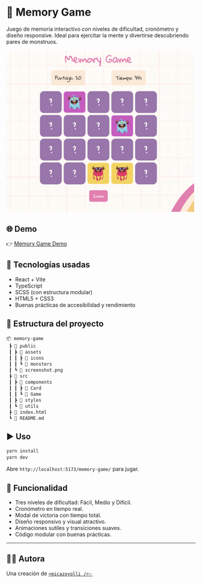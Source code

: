 # 🧠 Memory Game

Juego de memoria interactivo con niveles de dificultad, cronómetro y diseño responsive. Ideal para ejercitar la mente y divertirse descubriendo pares de monstruos.

<img alt="Memory Game" src="https://github.com/micazoyolli/memory-game/blob/master/public/assets/screenshot.png" width="500" />

## 🌐 Demo

👉 [Memory Game Demo](https://micazoyolli.github.io/memory-game/)

## 🚀 Tecnologías usadas

- React + Vite
- TypeScript
- SCSS (con estructura modular)
- HTML5 + CSS3
- Buenas prácticas de accesibilidad y rendimiento

## 📂 Estructura del proyecto

```
📦 memory-game
 ┣ 📂 public
 ┃ ┣ 📂 assets
 ┃ ┃ ┣ 📂 icons
 ┃ ┃ ┗ 📂 monsters
 ┃ ┗ 📄 screenshot.png
 ┣ 📂 src
 ┃ ┣ 📂 components
 ┃ ┃ ┣ 📂 Card
 ┃ ┃ ┗ 📂 Game
 ┃ ┣ 📂 styles
 ┃ ┗ 📂 utils
 ┣ 📄 index.html
 ┗ 📄 README.md
```

## ▶️ Uso

```bash
yarn install
yarn dev
```

Abre `http://localhost:5173/memory-game/` para jugar.

## 🧠 Funcionalidad

- Tres niveles de dificultad: Fácil, Medio y Difícil.
- Cronómetro en tiempo real.
- Modal de victoria con tiempo total.
- Diseño responsivo y visual atractivo.
- Animaciones sutiles y transiciones suaves.
- Código modular con buenas prácticas.

---

## 👩‍💻 Autora

Una creación de [`<micazoyolli />✨`](https://nadia.dev)
